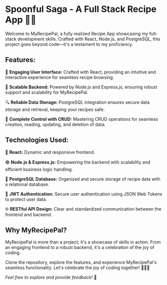 # Spoonful Saga - A Full Stack Recipe App 🍲🚀

Welcome to MyRecipePal, a fully realized Recipe App showcasing my full-stack development skills. Crafted with React, Node.js, and PostgreSQL, this project goes beyond code—it's a testament to my proficiency.

## Features:

🌟 **Engaging User Interface:**
Crafted with React, providing an intuitive and interactive experience for seamless recipe browsing.

🚀 **Scalable Backend:**
Powered by Node.js and Express.js, ensuring robust support and scalability for MyRecipePal.

🔍 **Reliable Data Storage:**
PostgreSQL integration ensures secure data storage and retrieval, keeping your recipes safe.

🔧 **Complete Control with CRUD:**
Mastering CRUD operations for seamless creation, reading, updating, and deletion of data.

## Technologies Used:

🔵 **React:**
Dynamic and responsive frontend.

🟢 **Node.js & Express.js:**
Empowering the backend with scalability and efficient business logic handling.

🐘 **PostgreSQL Database:**
Organized and secure storage of recipe data with a relational database.

🔑 **JWT Authentication:**
Secure user authentication using JSON Web Tokens to protect user data.

🌐 **RESTful API Design:**
Clear and standardized communication between the frontend and backend.

## Why MyRecipePal?

MyRecipePal is more than a project; it's a showcase of skills in action. From an engaging frontend to a robust backend, it's a celebration of the joy of coding.

Clone the repository, explore the features, and experience MyRecipePal's seamless functionality. Let's celebrate the joy of coding together! 🚀👨‍💻

*Feel free to explore and provide feedback!* 🌟
